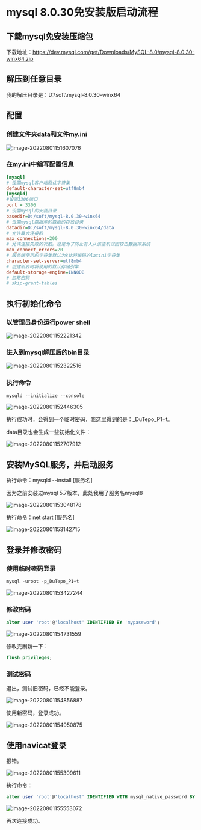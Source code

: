 # mysql 8.0.30免安装版启动流程

## 下载mysql免安装压缩包

下载地址：https://dev.mysql.com/get/Downloads/MySQL-8.0/mysql-8.0.30-winx64.zip

## 解压到任意目录

我的解压目录是：D:\soft\mysql-8.0.30-winx64

## 配置

### 创建文件夹data和文件my.ini

![image-20220801151607076](assets\image-20220801151607076.png)

### 在my.ini中编写配置信息

```ini
[mysql]
# 设置mysql客户端默认字符集
default-character-set=utf8mb4
[mysqld]
#设置3306端口
port = 3306
# 设置mysql的安装目录
basedir=D:/soft/mysql-8.0.30-winx64
# 设置mysql数据库的数据的存放目录
datadir=D:/soft/mysql-8.0.30-winx64/data
# 允许最大连接数
max_connections=200
# 允许连接失败的次数。这是为了防止有人从该主机试图攻击数据库系统
max_connect_errors=20
# 服务端使用的字符集默认为8比特编码的latin1字符集
character-set-server=utf8mb4
# 创建新表时将使用的默认存储引擎
default-storage-engine=INNODB
# 忽略密码
# skip-grant-tables
```

## 执行初始化命令

### 以管理员身份运行power shell

![image-20220801152221342](assets\image-20220801152221342.png)

### 进入到mysql解压后的bin目录

![image-20220801152322516](assets\image-20220801152322516.png)

### 执行命令

```powershell
mysqld --initialize --console
```

![image-20220801152446305](assets\image-20220801152446305.png)

执行成功时，会得到一个临时密码，我这里得到的是：_DuTepo_P1+t。

data目录也会生成一些初始化文件：

![image-20220801152707912](assets\image-20220801152707912.png)

## 安装MySQL服务，并启动服务

执行命令：mysqld --install [服务名]

因为之前安装过mysql 5.7版本，此处我用了服务名mysql8

![image-20220801153048178](assets\image-20220801153048178.png)



执行命令：net start [服务名]

![image-20220801153142715](assets\image-20220801153142715.png)

## 登录并修改密码

### 使用临时密码登录

```powershell
mysql -uroot -p_DuTepo_P1+t
```

![image-20220801153427244](assets\image-20220801153427244.png)

### 修改密码

```sql
alter user 'root'@'localhost' IDENTIFIED BY 'mypassword';
```

![image-20220801154731559](assets\image-20220801154731559.png)

修改完刷新一下：

```sql
flush privileges;
```

### 测试密码

退出，测试旧密码，已经不能登录。

![image-20220801154856887](assets\image-20220801154856887.png)



使用新密码，登录成功。

![image-20220801154950875](assets\image-20220801154950875.png)

## 使用navicat登录

报错。

![image-20220801155309611](assets\image-20220801155309611.png)

执行命令：

```sql
alter user 'root'@'localhost' IDENTIFIED WITH mysql_native_password BY 'mypassword';
```

![image-20220801155553072](assets\image-20220801155553072.png)



再次连接成功。
